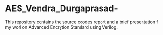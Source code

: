 # AES_Vendra_Durgaprasad-
This repository contains the source ccodes report and a brief presentation f  my worl on Advanced Encrytion Standard using Verilog.
